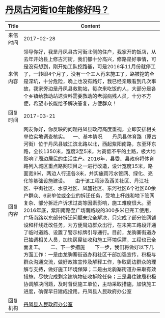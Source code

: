# <a href="http://www.shangluo.gov.cn/zmhd/ldxxxx.jsp?urltype=leadermail.LeaderMailContentUrl&wbtreeid=1112&leadermailid=4012">丹凤古河街10年能修好吗？</a>
|Title|Content|
|:---:|---|
|来信时间|2017-02-28|
|来信内容|领导你好，我是丹凤县古河街北侧的住户，我家开的饭店，从去年开始县上修古河街，我们都十分高兴，修路是好事情，可是没有想到，刚开始工队挖路基，可是2016年11月份就停工了，一转眼4个月了，没有一个工人再来施工了，路被挖的全是深坑，十分危险，晚上也没有路灯，我已经亲眼看到几次事故，我家旁边是丹凤县救助站，每次来吃饭的人，大部分是各个乡镇给救助站送资料需要救助的老弱病残人员，十分不方便，希望市长能给予解决答复，方便群众！|
|回复时间|2017-03-21|
|回复内容|网友你好，你反映的问题丹凤县政府高度重视，立即安排相关单位实地调查核实。    一、基本情况　　丹凤县体育路（原古河街）位于丹凤县城江滨北路以北，西起紫阳南路，东至环东路，全长1350米，宽度3至5米，为高低不平的土路，极大地影响了周边居民的生活生产。2016年，县委、县政府将体育路列入城区重点路网项目之一进行改造，设计宽度15米，路面宽9米，两边人行道各3米，并实施雨污水管网、绿化、亮化等基础设施建设。　　由于该工程涉及西关社区、丹江社区、中街社区、水泉社区、凤麓社区、东河社区6个社区60余户群众、6家单位或企业的拆迁任务，受地上杆线和地下管网复杂、部分拆迁户诉求过高等因素影响，施工难度很大。至2016年底，紫阳南路至广场南路段的300多米已完工使用，广场南路以东部分拆迁问题未完全解决，只完成了部分管网铺设和杆线迁改任务，为方便周边群众出行，在未完工路段开通了临时道路、设置了警示标牌引导通行。目前，龙驹寨街道办已抽调相关人员，加快房屋征收和施工环境保障，工程也已全面复工。　　二、下一步措施　　下一步，我们将做好以下几方面工作：一是由龙驹寨街道办和社区干部加强宣传，积极与群众沟通交流，做好政策宣传及解释工作，争取周边群众的理解与支持，做好施工环境保障；二是由龙驹寨街道办采取有效措施，尽快完成剩余建筑物征收拆除任务；三是县住建局积极协调解决问题，及时督促施工单位，主动采取措施，加快施工进度，确保早日建成投用。丹凤县人民政府办公室|
|回复机构|<a href="../../categories/agencies/丹凤县人民政府办公室.md">丹凤县人民政府办公室</a>|